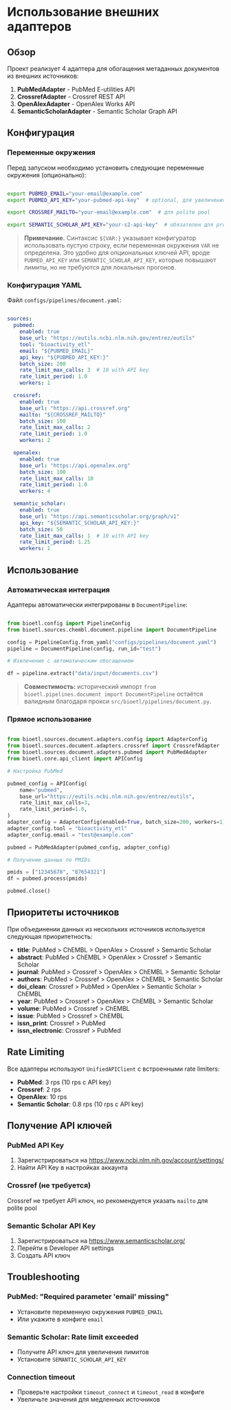 # Использование внешних адаптеров

## Обзор

Проект реализует 4 адаптера для обогащения метаданных документов из внешних источников:

1. **PubMedAdapter** - PubMed E-utilities API
2. **CrossrefAdapter** - Crossref REST API
3. **OpenAlexAdapter** - OpenAlex Works API
4. **SemanticScholarAdapter** - Semantic Scholar Graph API

## Конфигурация

### Переменные окружения

Перед запуском необходимо установить следующие переменные окружения (опционально):

```bash

export PUBMED_EMAIL="your-email@example.com"
export PUBMED_API_KEY="your-pubmed-api-key"  # optional, для увеличения лимитов

export CROSSREF_MAILTO="your-email@example.com"  # для polite pool

export SEMANTIC_SCHOLAR_API_KEY="your-s2-api-key"  # обязателен для production

```

> **Примечание.** Синтаксис `${VAR:}` указывает конфигуратор использовать пустую строку,
> если переменная окружения `VAR` не определена. Это удобно для опциональных ключей API,
> вроде `PUBMED_API_KEY` или `SEMANTIC_SCHOLAR_API_KEY`, которые повышают лимиты, но не
> требуются для локальных прогонов.

### Конфигурация YAML

Файл `configs/pipelines/document.yaml`:

```yaml

sources:
  pubmed:
    enabled: true
    base_url: "https://eutils.ncbi.nlm.nih.gov/entrez/eutils"
    tool: "bioactivity_etl"
    email: "${PUBMED_EMAIL}"
    api_key: "${PUBMED_API_KEY:}"
    batch_size: 200
    rate_limit_max_calls: 3  # 10 with API key
    rate_limit_period: 1.0
    workers: 1

  crossref:
    enabled: true
    base_url: "https://api.crossref.org"
    mailto: "${CROSSREF_MAILTO}"
    batch_size: 100
    rate_limit_max_calls: 2
    rate_limit_period: 1.0
    workers: 2

  openalex:
    enabled: true
    base_url: "https://api.openalex.org"
    batch_size: 100
    rate_limit_max_calls: 10
    rate_limit_period: 1.0
    workers: 4

  semantic_scholar:
    enabled: true
    base_url: "https://api.semanticscholar.org/graph/v1"
    api_key: "${SEMANTIC_SCHOLAR_API_KEY:}"
    batch_size: 50
    rate_limit_max_calls: 1  # 10 with API key
    rate_limit_period: 1.25
    workers: 1

```

## Использование

### Автоматическая интеграция

Адаптеры автоматически интегрированы в `DocumentPipeline`:

```python

from bioetl.config import PipelineConfig
from bioetl.sources.chembl.document.pipeline import DocumentPipeline

config = PipelineConfig.from_yaml("configs/pipelines/document.yaml")
pipeline = DocumentPipeline(config, run_id="test")

# Извлечение с автоматическим обогащением

df = pipeline.extract("data/input/documents.csv")

```

> **Совместимость:** исторический импорт `from bioetl.pipelines.document import DocumentPipeline` остаётся валидным благодаря прокси `src/bioetl/pipelines/document.py`.

### Прямое использование

```python

from bioetl.sources.document.adapters.config import AdapterConfig
from bioetl.sources.document.adapters.crossref import CrossrefAdapter
from bioetl.sources.document.adapters.pubmed import PubMedAdapter
from bioetl.core.api_client import APIConfig

# Настройка PubMed

pubmed_config = APIConfig(
    name="pubmed",
    base_url="https://eutils.ncbi.nlm.nih.gov/entrez/eutils",
    rate_limit_max_calls=3,
    rate_limit_period=1.0,
)
adapter_config = AdapterConfig(enabled=True, batch_size=200, workers=1)
adapter_config.tool = "bioactivity_etl"
adapter_config.email = "test@example.com"

pubmed = PubMedAdapter(pubmed_config, adapter_config)

# Получение данных по PMIDs

pmids = ["12345678", "87654321"]
df = pubmed.process(pmids)

pubmed.close()

```

## Приоритеты источников

При объединении данных из нескольких источников используется следующая приоритетность:

- **title**: PubMed > ChEMBL > OpenAlex > Crossref > Semantic Scholar
- **abstract**: PubMed > ChEMBL > OpenAlex > Crossref > Semantic Scholar
- **journal**: PubMed > Crossref > OpenAlex > ChEMBL > Semantic Scholar
- **authors**: PubMed > Crossref > OpenAlex > ChEMBL > Semantic Scholar
- **doi_clean**: Crossref > PubMed > OpenAlex > Semantic Scholar > ChEMBL
- **year**: PubMed > Crossref > OpenAlex > ChEMBL > Semantic Scholar
- **volume**: PubMed > Crossref > ChEMBL
- **issue**: PubMed > Crossref > ChEMBL
- **issn_print**: Crossref > PubMed
- **issn_electronic**: Crossref > PubMed

## Rate Limiting

Все адаптеры используют `UnifiedAPIClient` с встроенными rate limiters:

- **PubMed**: 3 rps (10 rps с API key)
- **Crossref**: 2 rps
- **OpenAlex**: 10 rps
- **Semantic Scholar**: 0.8 rps (10 rps с API key)

## Получение API ключей

### PubMed API Key

1. Зарегистрироваться на https://www.ncbi.nlm.nih.gov/account/settings/
2. Найти API Key в настройках аккаунта

### Crossref (не требуется)

Crossref не требует API ключ, но рекомендуется указать `mailto` для polite pool

### Semantic Scholar API Key

1. Зарегистрироваться на https://www.semanticscholar.org/
2. Перейти в Developer API settings
3. Создать API ключ

## Troubleshooting

### PubMed: "Required parameter 'email' missing"

- Установите переменную окружения `PUBMED_EMAIL`
- Или укажите в конфиге `email`

### Semantic Scholar: Rate limit exceeded

- Получите API ключ для увеличения лимитов
- Установите `SEMANTIC_SCHOLAR_API_KEY`

### Connection timeout

- Проверьте настройки `timeout_connect` и `timeout_read` в конфиге
- Увеличьте значения для медленных источников

